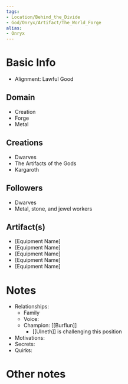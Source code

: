 ```yaml
---
tags:
- Location/Behind_the_Divide
- God/Onryx/Artifact/The_World_Forge
alias:
- Onryx
---
```


# Basic Info
- Alignment: Lawful Good


## Domain
- Creation
- Forge
- Metal

## Creations
- Dwarves
- The Artifacts of the Gods
- Kargaroth

## Followers
- Dwarves
- Metal, stone, and jewel workers

## Artifact(s)
- [Equipment Name]
- [Equipment Name]
- [Equipment Name]
- [Equipment Name]
- [Equipment Name]

# Notes
- Relationships: 
	- Family
	- Voice: 
	- Champion: [[Burflun]]
		- [[Ulneth]] is challenging this position
- Motivations: 
- Secrets: 
- Quirks: 

# Other notes